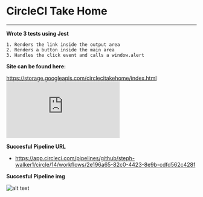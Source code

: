 # CircleCI Take Home

-----------------
**Wrote 3 tests using Jest**

    1. Renders the link inside the output area
    2. Renders a button inside the main area
    3. Handles the click event and calls a window.alert


**Site can be found here:**

https://storage.googleapis.com/circlecitakehome/index.html
![alt text](https://storage.googleapis.com/circlecitakehome/index.html)

**Succesful Pipeline URL**
   - https://app.circleci.com/pipelines/github/steph-walker1/circle/14/workflows/2e196a65-82c0-4423-8e9b-cdfd562c428f

**Succesful Pipeline img**

![alt text](https://storage.googleapis.com/circlecitakehome/circle.png)
